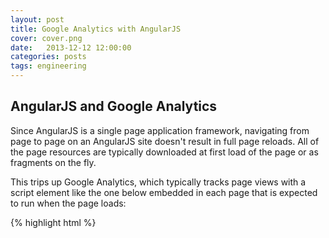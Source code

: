 ```yaml
---
layout: post
title: Google Analytics with AngularJS
cover: cover.png
date:   2013-12-12 12:00:00
categories: posts
tags: engineering
---
```


## AngularJS and Google Analytics

Since AngularJS is a single page application framework, navigating from page to page on an AngularJS site doesn't result in full page reloads. All of the page resources are typically downloaded at first load of the page or as fragments on the fly.

This trips up Google Analytics, which typically tracks page views with a script element like the one below embedded in each page that is expected to run when the page loads:

{% highlight html %}
    <script>
      (function(i,s,o,g,r,a,m){i['GoogleAnalyticsObject']=r;i[r]=i[r]||function(){
      (i[r].q=i[r].q||[]).push(arguments)},i[r].l=1*new Date();a=s.createElement(o),
      m=s.getElementsByTagName(o)[0];a.async=1;a.src=g;m.parentNode.insertBefore(a,m)
      })(window,document,'script','//www.google-analytics.com/analytics.js','ga');
      
      ga('create', 'UA-XXXXXX-Y', 'mysite.com');
      ga('send', 'pageview')
    </script>
{% endhighlight %}


But in a single page appplication, this script only gets executed once when the page downloads.  No good.

Fortunately we fix this by hooking up some code to the AngularJS $routeChangeSuccess event and fire the ga() tracking code from there. The code can be wrapped up neatly in a directive:

{% highlight javascript %}
app.directive('analytics', ['$rootScope', '$location',
	function ($rootScope, $location) {
	return {
		link: function (scope, elem, attrs, ctrl) {
			$rootScope.$on('$routeChangeSuccess', function(event, currRoute, prevRoute) {
			    ga('set', 'page', $location.path());
				ga('send', 'pageview');
			});
		}
	}
}]);
{% endhighlight %}

and attached to the page like so:

{% highlight html %}
<body ng-app="myApp" analytics>
{% endhighlight %}


Wallah! Your visitors will now be tracked throughout your single page application.


## Prevent double counting index views

It is also a good idea to remove the ga('send', 'pageview') line from the original script block to prevent double counting index views, since the $routeChangeSuccess event will get fired on the first page load.
